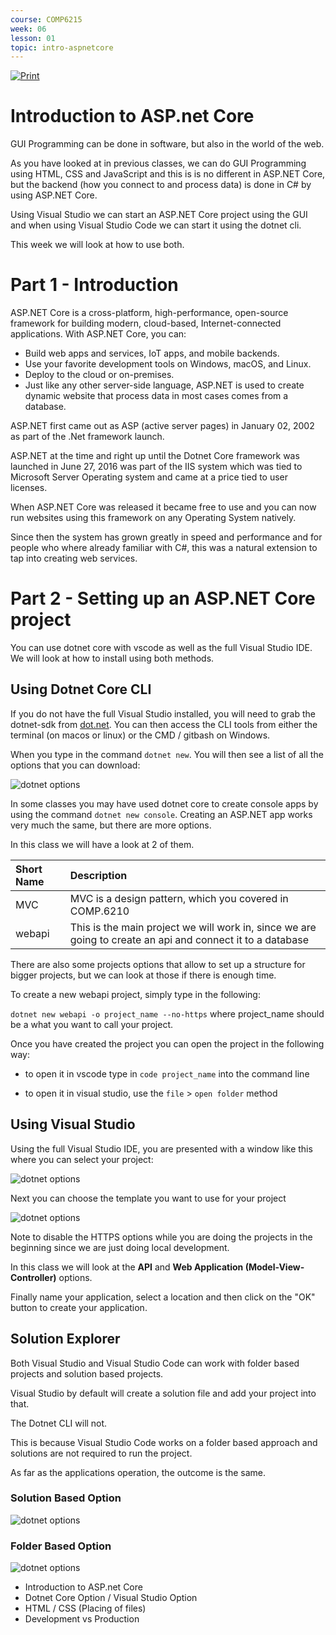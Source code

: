 ```yaml
---
course: COMP6215
week: 06
lesson: 01
topic: intro-aspnetcore
---
```


[![Print](https://img.shields.io/badge/DOWNLOAD_PDF-CLICK_HERE-blue.svg)](https://github.com/ToiOhomaiBCS/COMP6215-Course-Material/raw/master/week06/session01/readme.pdf)

# Introduction to ASP.net Core

GUI Programming can be done in software, but also in the world of the web.

As you have looked at in previous classes, we can do GUI Programming using HTML, CSS and JavaScript and this is is no different in ASP.NET Core, but the backend (how you connect to and process data) is done in C# by using ASP.NET Core.

Using Visual Studio we can start an ASP.NET Core project using the GUI and when using Visual Studio Code we can start it using the dotnet cli.

This week we will look at how to use both.

# Part 1 - Introduction

ASP.NET Core is a cross-platform, high-performance, open-source framework for building modern, cloud-based, Internet-connected applications. With ASP.NET Core, you can:

* Build web apps and services, IoT apps, and mobile backends.
* Use your favorite development tools on Windows, macOS, and Linux.
* Deploy to the cloud or on-premises.
* Just like any other server-side language, ASP.NET is used to create dynamic website that process data in most cases comes from a database.

ASP.NET first came out as ASP (active server pages) in January 02, 2002 as part of the .Net framework launch.

ASP.NET at the time and right up until the Dotnet Core framework was launched in June 27, 2016 was part of the IIS system which was tied to Microsoft Server Operating system and came at a price tied to user licenses.

When ASP.NET Core was released it became free to use and you can now run websites using this framework on any Operating System natively.

Since then the system has grown greatly in speed and performance and for people who where already familiar with C#, this was a natural extension to tap into creating web services.

# Part 2 - Setting up an ASP.NET Core project

You can use dotnet core with vscode as well as the full Visual Studio IDE. We will look at how to install using both methods.

## Using Dotnet Core CLI

If you do not have the full Visual Studio installed, you will need to grab the dotnet-sdk from [dot.net](https://dotnet.microsoft.com/download). You can then access the CLI tools from either the terminal (on macos or linux) or the CMD / gitbash on Windows.

When you type in the command `dotnet new`. You will then see a list of all the options that you can download:

![dotnet options](../../images/dotnet-options.png)

In some classes you may have used dotnet core to create console apps
 by using the command `dotnet new console`. Creating an ASP.NET app works very much the same, but there are more options.

 In this class we will have a look at 2 of them.

 | Short Name | Description |
 | :-- | :-- |
 | MVC | MVC is a design pattern, which you covered in COMP.6210 |
 | webapi | This is the main project we will work in, since we are going to create an api and connect it to a database |

 There are also some projects options that allow to set up a structure for bigger projects, but we can look at those if there is enough time.

 To create a new webapi project, simply type in the following:

 `dotnet new webapi -o project_name --no-https` where project_name should be a what you want to call your project.

 Once you have created the project you can open the project in the following way: 
 
 * to open it in vscode type in `code project_name` into the command line

 * to open it in visual studio, use the `file` > `open folder` method


## Using Visual Studio

Using the full Visual Studio IDE, you are presented with a window like this where you can select your project:

![dotnet options](../../images/vs-001.png)

Next you can choose the template you want to use for your project

![dotnet options](../../images/vs-002.png)

Note to disable the HTTPS options while you are doing the projects in the beginning since we are just doing local development.

In this class we will look at the **API** and **Web Application (Model-View-Controller)** options.

Finally name your application, select a location and then click on the "OK" button to create your application.

## Solution Explorer

Both Visual Studio and Visual Studio Code can work with folder based projects and solution based projects.

Visual Studio by default will create a solution file and add your project into that. 

The Dotnet CLI will not. 

This is because Visual Studio Code works on a folder based approach and solutions are not required to run the project.

As far as the applications operation, the outcome is the same.

### Solution Based Option

![dotnet options](../../images/vs-003-using-sln-file.png)

### Folder Based Option

![dotnet options](../../images/vs-004-open-folder.png)

* Introduction to ASP.net Core
* Dotnet Core Option / Visual Studio Option
* HTML / CSS (Placing of files)
* Development vs Production
